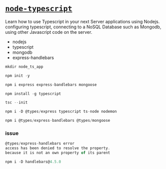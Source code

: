 # [`node-typescript`](https://www.youtube.com/watch?v=UipIQ81kabs)

Learn how to use Typescript in your next Server applications using Nodejs. configuring typescript, connecting to a NoSQL Database such as Mongodb, using other Javascript code on the server.

- nodejs
- typescript
- mongodb
- express-handlebars

```ts
mkdir node_ts_app

npm init -y

npm i express express-bandlebars mongoose

npm install -g typescript

tsc --init

npm i -D @types/express typescript ts-node nodemon

npm i @types/express-bandlebars @types/mongoose
```

### issue

```ts
@types/express-handlebars error
access has been denied to resolve the property.
because it is not an own property of its parent

npm i -D handlebars@4.5.0
```
